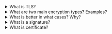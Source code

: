 <details>
<summary>What is TLS?</summary>

Answer:

Source: [link](link)
</details>

<details>
<summary>What are two main encryption types? Examples?</summary>

Answer:

Source: [link](link)
</details>

<details>
<summary>What is better in what cases? Why?</summary>

Answer:

Source: [link](link)
</details>

<details>
<summary>What is a signature?</summary>

Answer:

Source: [link](link)
</details>

<details>
<summary>What is certificate?</summary>

Answer:

Source: [link](link)
</details>
